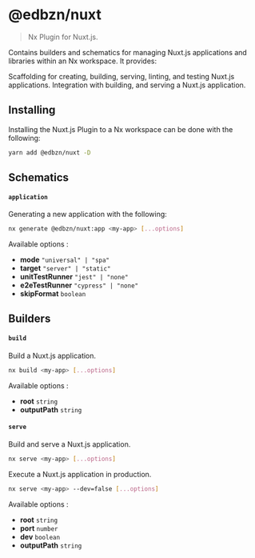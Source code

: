 # @edbzn/nuxt

> Nx Plugin for Nuxt.js.

Contains builders and schematics for managing Nuxt.js applications and libraries within an Nx workspace. It provides:

Scaffolding for creating, building, serving, linting, and testing Nuxt.js applications.
Integration with building, and serving a Nuxt.js application.

## Installing

Installing the Nuxt.js Plugin to a Nx workspace can be done with the following:

```bash
yarn add @edbzn/nuxt -D
```

## Schematics

#### `application`

Generating a new application with the following:

```bash
nx generate @edbzn/nuxt:app <my-app> [...options]
```

Available options :

- **mode** `"universal" | "spa"`
- **target** `"server" | "static"`
- **unitTestRunner** `"jest" | "none"`
- **e2eTestRunner** `"cypress" | "none"`
- **skipFormat** `boolean`

## Builders

#### `build`

Build a Nuxt.js application.

```bash
nx build <my-app> [...options]
```

Available options :

- **root** `string`
- **outputPath** `string`

#### `serve`

Build and serve a Nuxt.js application.

```bash
nx serve <my-app> [...options]
```

Execute a Nuxt.js application in production.

```bash
nx serve <my-app> --dev=false [...options]
```

Available options :

- **root** `string`
- **port** `number`
- **dev** `boolean`
- **outputPath** `string`
